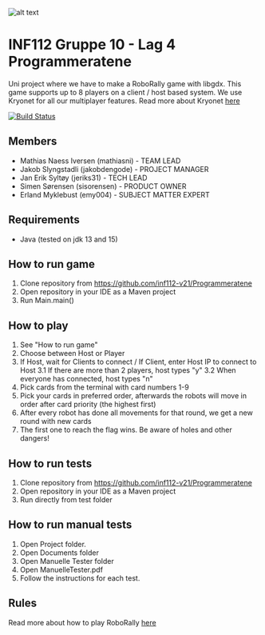 ![alt text](https://raw.githubusercontent.com/inf112-v21/Programmeratene/master/assets/other/logo_programmeratene_inf112v21.png)

# INF112 Gruppe 10 - Lag 4 Programmeratene
Uni project where we have to make a RoboRally game with libgdx. This game supports up to 8 players on a client / host based system. We use Kryonet for all our multiplayer features. Read more about Kryonet [here](https://github.com/EsotericSoftware/kryonet) <br/>


[![Build Status](https://travis-ci.com/inf112-v21/Programmeratene.svg?branch=master)](https://travis-ci.com/inf112-v21/Programmeratene)

## Members
- Mathias Naess Iversen (mathiasni) - TEAM LEAD
- Jakob Slyngstadli (jakobdengode) - PROJECT MANAGER
- Jan Erik Syltøy (jeriks31) - TECH LEAD
- Simen Sørensen (sisorensen) - PRODUCT OWNER
- Erland Myklebust (emy004) - SUBJECT MATTER EXPERT

## Requirements
- Java (tested on jdk 13 and 15)

## How to run game
1. Clone repository from https://github.com/inf112-v21/Programmeratene
2. Open repository in your IDE as a Maven project
3. Run Main.main()

## How to play
1. See "How to run game"
2. Choose between Host or Player
3. If Host, wait for Clients to connect / If Client, enter Host IP to connect to Host 
   3.1 If there are more than 2 players, host types "y" 
   3.2 When everyone has connected, host types "n"
4. Pick cards from the terminal with card numbers 1-9
5. Pick your cards in preferred order, afterwards the robots will move in order after card priority (the highest first)
6. After every robot has done all movements for that round, we get a new round with new cards   
7. The first one to reach the flag wins. Be aware of holes and other dangers!

## How to run tests
1. Clone repository from https://github.com/inf112-v21/Programmeratene
2. Open repository in your IDE as a Maven project
3. Run directly from test folder


## How to run manual tests
1. Open Project folder. 
2. Open Documents folder
3. Open Manuelle Tester folder
4. Open ManuelleTester.pdf
5. Follow the instructions for each test.

## Rules
Read more about how to play RoboRally [here](https://www.fgbradleys.com/rules/rules4/Robo%20Rally%20-%20rules.pdf)